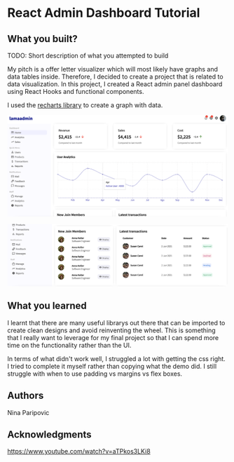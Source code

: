 

# React Admin Dashboard Tutorial


## What you built? 

TODO: Short description of what you attempted to build

My pitch is a offer letter visualizer which will most likely have graphs and data tables inside. Therefore, I decided to create a project that is related to data visualization. In this project, I created a React admin panel dashboard using React Hooks and functional components. 

I used the [recharts library](https://recharts.org/en-US/) to create a graph with data.

![](./ss1.png)


![](./ss2.png)




## What you learned

I learnt that there are many useful librarys out there that can be imported to create clean designs and avoid reinventing the wheel. This is something that I really want to leverage for my final project so that I can spend more time on the functionality rather than the UI. 

In terms of what didn't work well, I struggled a lot with getting the css right. I tried to complete it myself rather than copying what the demo did. I still struggle with when to use padding vs margins vs flex boxes. 

## Authors

Nina Paripovic

## Acknowledgments

https://www.youtube.com/watch?v=aTPkos3LKi8

